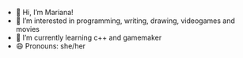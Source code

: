 - 👋 Hi, I’m Mariana! 
- 👀 I’m interested in programming, writing, drawing, videogames and movies
- 🌱 I’m currently learning c++ and gamemaker
- 😄 Pronouns: she/her

<!---
mariana-im/mariana-im is a ✨ special ✨ repository because its `README.md` (this file) appears on your GitHub profile.
You can click the Preview link to take a look at your changes.
--->
